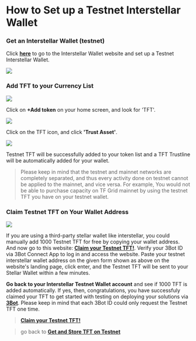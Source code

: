 # How to Set up a Testnet Interstellar Wallet 

### Get an Interstellar Wallet (testnet) 

Click [__here__]( https://testnet.interstellar.exchange/app) to go to the Interstellar Wallet website and set up a Testnet Interstellar Wallet.

![](stellar_dashboard.png)

### Add TFT to your Currency List

![](interstellar_tft1.png)

Click on __+Add token__ on your home screen, and look for 'TFT'. 

![](interstellar_tft2.png)

Click on the TFT icon, and click __'Trust Asset'__.

![](interstellar_tft3.png)

Testnet TFT will be successfully added to your token list and a TFT Trustline will be automatically added for your wallet.

> Please keep in mind that the testnet and mainnet networks are completely separated, and thus every activity done on testnet cannot be applied to the mainnet, and vice versa. For example, You would not be able to purchase capacity on TF Grid mainnet by using the testnet TFT you have on your testnet wallet.

### Claim Testnet TFT on Your Wallet Address

![](testnet_tft.png)

If you are using a third-party stellar wallet like interstellar, you could manually add 1000 Testnet TFT for free by copying your wallet address. And now go to this website: [__Claim your Testnet TFT!__](https://gettft.testnet.grid.tf). Verify your 3Bot ID via 3Bot Connect App to log in and access the website. Paste your testnet interstellar wallet address on the given form shown as above on the website's landing page, click enter, and the Testnet TFT will be sent to your Stellar Wallet within a few minutes.

__Go back to your Interstellar Testnet Wallet account__ and see if 1000 TFT is added automatically. If yes, then, congratulations, you have successfuly claimed your TFT to get started with testing on deploying your solutions via [__3Bot__](testnet_3bot.md). Please keep in mind that each 3Bot ID could only request the Testnet TFT one time.

> [__Claim your Testnet TFT!__](https://gettft.testnet.grid.tf)

> go back to [__Get and Store TFT on Testnet__](testnet_gettft.md)